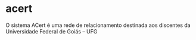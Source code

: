 # acert
O sistema ACert é uma rede de relacionamento destinada aos discentes da Universidade  Federal de Goiás – UFG
